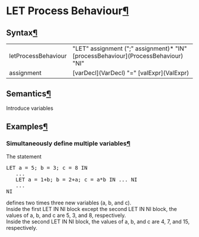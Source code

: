 <a name="LET-Process-Behaviour"></a>

# LET Process Behaviour[¶](#LET-Process-Behaviour)

<a name="Syntax"></a>

## Syntax[¶](#Syntax)

<table>

<tbody>

<tr>

<td>letProcessBehaviour  
</td>

<td>"LET" assignment (";" assignment)* "IN" [processBehaviour](ProcessBehaviour) "NI"  
</td>

</tr>

<tr>

<td>assignment  
</td>

<td>[varDecl](VarDecl) "=" [valExpr](ValExpr)  
</td>

</tr>

</tbody>

</table>

<a name="Semantics"></a>

## Semantics[¶](#Semantics)

Introduce variables

<a name="Examples"></a>

## Examples[¶](#Examples)

<a name="Simultaneously-define-multiple-variables"></a>

### Simultaneously define multiple variables[¶](#Simultaneously-define-multiple-variables)

The statement  

<pre>LET a = 5; b = 3; c = 8 IN
   ...
   LET a = 1+b; b = 2+a; c = a*b IN ... NI
   ...
NI
</pre>

defines two times three new variables (a, b, and c).  
Inside the first LET IN NI block except the second LET IN NI block, the values of a, b, and c are 5, 3, and 8, respectively.  
Inside the second LET IN NI block, the values of a, b, and c are 4, 7, and 15, respectively.